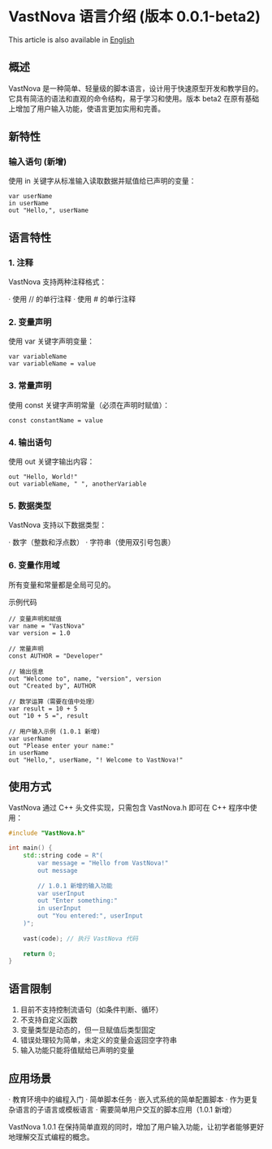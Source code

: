 # VastNova 语言介绍 (版本 0.0.1-beta2)
This article is also available in [English](English.md)
## 概述

VastNova 是一种简单、轻量级的脚本语言，设计用于快速原型开发和教学目的。它具有简洁的语法和直观的命令结构，易于学习和使用。版本 beta2 在原有基础上增加了用户输入功能，使语言更加实用和完善。

## 新特性

### 输入语句 (新增)

使用 in 关键字从标准输入读取数据并赋值给已声明的变量：

```vastnova
var userName
in userName
out "Hello,", userName
```

## 语言特性

### 1. 注释

VastNova 支持两种注释格式：

· 使用 // 的单行注释
· 使用 # 的单行注释

### 2. 变量声明

使用 var 关键字声明变量：

```vastnova
var variableName
var variableName = value
```

### 3. 常量声明

使用 const 关键字声明常量（必须在声明时赋值）：

```vastnova
const constantName = value
```

### 4. 输出语句

使用 out 关键字输出内容：

```vastnova
out "Hello, World!"
out variableName, " ", anotherVariable
```

### 5. 数据类型

VastNova 支持以下数据类型：

· 数字（整数和浮点数）
· 字符串（使用双引号包裹）

### 6. 变量作用域

所有变量和常量都是全局可见的。

示例代码

```vastnova
// 变量声明和赋值
var name = "VastNova"
var version = 1.0

// 常量声明
const AUTHOR = "Developer"

// 输出信息
out "Welcome to", name, "version", version
out "Created by", AUTHOR

// 数学运算（需要在值中处理）
var result = 10 + 5
out "10 + 5 =", result

// 用户输入示例 (1.0.1 新增)
var userName
out "Please enter your name:"
in userName
out "Hello,", userName, "! Welcome to VastNova!"
```

## 使用方式

VastNova 通过 C++ 头文件实现，只需包含 VastNova.h 即可在 C++ 程序中使用：

```cpp
#include "VastNova.h"

int main() {
    std::string code = R"(
        var message = "Hello from VastNova!"
        out message
        
        // 1.0.1 新增的输入功能
        var userInput
        out "Enter something:"
        in userInput
        out "You entered:", userInput
    )";
    
    vast(code); // 执行 VastNova 代码
    
    return 0;
}
```

## 语言限制

1. 目前不支持控制流语句（如条件判断、循环）
2. 不支持自定义函数
3. 变量类型是动态的，但一旦赋值后类型固定
4. 错误处理较为简单，未定义的变量会返回空字符串
5. 输入功能只能将值赋给已声明的变量

## 应用场景

· 教育环境中的编程入门
· 简单脚本任务
· 嵌入式系统的简单配置脚本
· 作为更复杂语言的子语言或模板语言
· 需要简单用户交互的脚本应用（1.0.1 新增）

VastNova 1.0.1 在保持简单直观的同时，增加了用户输入功能，让初学者能够更好地理解交互式编程的概念。
